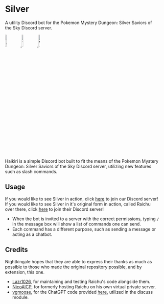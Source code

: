 # Silver

A utility Discord bot for the Pokemon Mystery Dungeon: Silver Saviors of the Sky Discord server.

<p align="left">
  <a href="https://discord.gg/aEYSz2yXpm">
    <img src="https://img.shields.io/badge/Discord-5865F2?style=for-the-badge&logo=discord&logoColor=white" alt="Join us!" width="10%" height="10%">
  </a>
  <a href="https://paypal.me/SilverTheShinyEevee?country.x=US&locale.x=en_US">
    <img src="https://img.shields.io/badge/PayPal-00457C?style=for-the-badge&logo=paypal&logoColor=white" alt="Thank you!" width="10%" height="10%">
  </a>
  <a href="https://silver the shinyeevee.github.io">
    <img src="https://img.shields.io/badge/website-000000?style=for-the-badge&logo=About.me&logoColor=white" alt="Visit us!" width="10%" height="10%">
  </a>
</p>

Haikiri is a simple Discord bot built to fit the means of the Pokemon Mystery Dungeon: Silver Saviors of the Sky Discord server, utilizing new features such as slash commands.

## Usage
If you would like to see Silver in action, click [here](https://discord.gg/aEYSz2yXpm) to join our Discord server! If you would like to see Silver in it's original form in action, called Raichu over there, click [here](https://discord..nightkingale.com) to join their Discord server!

* When the bot is invited to a server with the correct permissions, typing `/` in the message box will show a list of commands one can send.
* Each command has a different purpose, such as sending a message or acting as a chatbot.

## Credits
Nightkingale hopes that they are able to express their thanks as much as possible to those who made the original repository possible, and by extension, this one.
* [Lazr1026](https://github.com/Lazr1026), for maintaining and testing Raichu's code alongside them.
* [NicoAICP](https://github.com/NicoAICP), for formerly hosting Raichu on his own virtual private server.
* [vgmoose](https://github.com/vgmoose), for the ChatGPT code provided [here](https://gist.github.com/vgmoose/a54408a28189b19501ed1afb7ee8d4e1), utilized in the discuss module.
